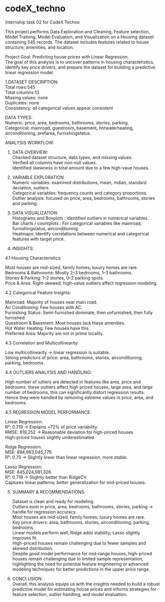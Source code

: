 # codeX_techno
Internship task 02 for CodeX Techno<br>

This project performs Data Exploration and Cleaning, Feature selection, Model Training, Model Evaluation, and Visualization on a Housing dataset containing 545 records. The dataset includes features related to house structure, amenities, and location.<br>

Project Goal: Predicting house prices with Linear Regression.<br>
The goal of this analysis is to uncover patterns in housing characteristics, identify key price drivers, and prepare the dataset for building a predictive linear regression model.<br>

1.DATASET DESCRIPTION:<br>
   Total rows:545<br>
   Total columns:13<br>
   Missing values: none<br>
   Duplicates: none<br>
   Consistency: all categorical values appear consistent<br>

   DATA TYPES:<br>
   Numeric: price, area, bedrooms, bathrooms, stories, parking.<br>
   Categorical: mainroad, guestroom, basement, hotwaterheating, airconditioning, prefarea, furnishingstatus.<br>


ANALYSIS WORKFLOW:<br>

1. DATA OVERVIEW:<br>
   Checked dataset structure, data types, and missing values.<br>
   Verified all columns have non-null values.<br>
   Identified skewness in total amount due to a few high-vaue houses.<br>
   
2. VARIABLE EXPLORATION<br>
   Numeric variables: examined distributions, mean, mdian, standard deviation, outliers. <br>
   Categorical variables: frequency counts and category proportions. <br>
   Outlier analysis: focused on price, area, bedrooms, bathrooms, stories and parking.<br>

3. DATA VISUALIZATION:<br>
   Histograms and Boxplots : identified outliers in numerical variables.<br>
   Bar charts / countplots : For categorical variables like mainroad, furnishingstatus, airconditioning.<br>
   Heatmaps: Identify correlations between numerical and categorical features with target price.<br>


4. INSIGHTS:<br>

4.1 Housing Characteristics: <br>

   Most houses are mid-sized, family homes; luxury homes are rare.<br>
   Bedrooms & Bathrooms: Mostly 2–3 bedrooms, 1–3 bathrooms.<br>
   Stories & Parking: 1–2 stories, 0–2 parking spots.<br>
   Price & Area: Right-skewed; high-value outliers affect regression modeling.<br>


4.2 Categorical Feature Insights: <br>

   Mainroad: Majority of houses near main road.<br>
   Air Conditioning: Few houses with AC.<br>
   Furnishing Status: Semi-furnished dominate, then unfurnished, then fully furnished.<br>
   Guestroom & Basement: Most houses lack these amenities.<br>
   Hot Water Heating: Few houses have this.<br>
   Preferred Area: Majority are not in prime locality.<br>


4.3 Correlation and Multicollinearity: <br>

   Low multicollinearity → linear regression is suitable.<br>
   Strong predictors of price: area, bathrooms, stories, airconditioning, parking, bedrooms. <br>

4.4 OUTLIERS ANALYSIS AND HANDLING:<br>

   High number of iutliers are detected in features like area, price and bedrooms. these    outliers affect high priced houses, large area, and large number of bedrooms, this  can       significantly distort regression results.<br>
   Hence they were handled by removing extreme values in price, area, and bedrooms.<br>

4.5 REGRESSION MODEL PERFORMANCE: <br>

Linear Regression:<br>
R²: 0.719 → Explains ~72% of price variability.<br>
RMSE: 919,252 → Reasonable deviation for high-priced houses.<br>
High-priced houses slightly underestimated.<br>

Ridge Regression:<br>
MSE: 894,983,045,776<br>
R²: 0.70 → Slightly lower than linear regression, more stable.<br>

Lasso Regression:<br>
MSE: 845,024,981,326<br>
R²: 0.719 → Slightly better than RidgeCV<br>
Captures linear patterns; better generalization for mid-priced houses.<br>


5. SUMMARY & RECOMMENDATIONS:<br>

   Dataset is clean and ready for modeling.<br>
   Outliers exist in price, area, bedrooms, bathrooms, stories, parking → handle for regression accuracy.<br>
   Most houses are mid-sized, family homes; luxury homes are rare.<br>
   Key price drivers: area, bathrooms, stories, airconditioning, parking, bedrooms.<br>
   Linear models perform well; Ridge adds stability; Lasso slightly improves fit.<br>
   High-priced houses remain challenging due to fewer samples and skewed distribution.<br>
   Despite good model performance for mid-range houses, high-priced houses remain challenging due to limited sample representation, highlighting the need for potential feature engineering or advanced modeling techniques for better predictions in the upper price range.<br>

6. CONCLUSION:<br>
   Overall, this analysis equips us with the insights needed to build a robust predictive model for estimating house prices and informs strategies for feature selection, outlier handling, and model evaluation.<br>
